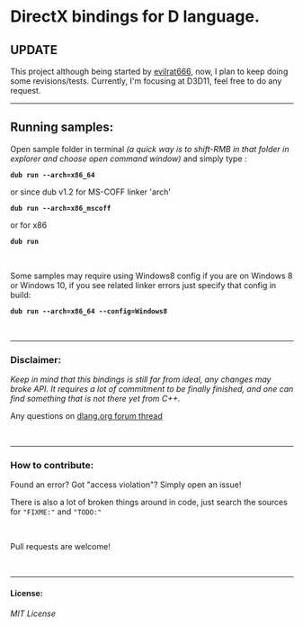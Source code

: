 # DirectX bindings for D language.

## UPDATE

This project although being started by [evilrat666](https://github.com/evilrat666/directx-d), now, I plan to keep doing some revisions/tests.
Currently, I'm focusing at D3D11, feel free to do any request.


___
## Running samples:

Open sample folder in terminal *(a quick way is to shift-RMB in that folder in explorer and choose open command window)* 
and simply type :

__`dub run --arch=x86_64`__

or since dub v1.2 for MS-COFF linker 'arch'

__`dub run --arch=x86_mscoff`__

or for x86

__`dub run`__ 



&nbsp;

Some samples may require using Windows8 config if you are on Windows 8 or Windows 10, if you see related linker errors just specify that config in build:

__`dub run --arch=x86_64 --config=Windows8`__



&nbsp;



___
### Disclaimer:

*Keep in mind that this bindings is still far from ideal, any changes may broke API. It requires a lot of commitment to be finally finished, and one can find something that is not there yet from C++.*

Any questions on [dlang.org forum thread](http://forum.dlang.org/thread/cbjjmigmqpfxbmxwrmru@forum.dlang.org)


&nbsp;


___
### How to contribute:

Found an error? Got "access violation"? Simply open an issue!

There is also a lot of broken things around in code, just search the sources for `"FIXME:"` and `"TODO:"`

&nbsp;


Pull requests are welcome!

&nbsp;


___
#### License:
*MIT License*

